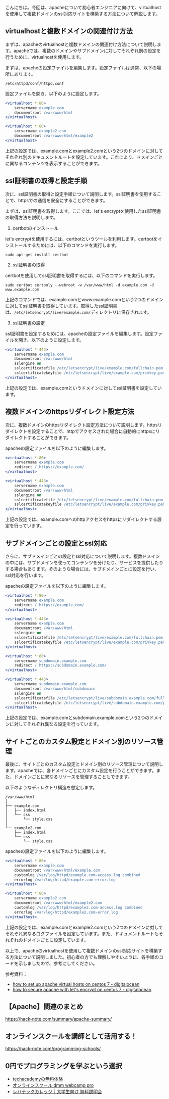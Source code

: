 <!--
title:   【apache】virtualhostを使用して複数ドメインのssl対応サイトを構築する方法
tags: apache,virtualhost,ssl
id:      af3478c05516cf1135e5
private: false
-->


こんにちは。今回は、apacheについて初心者エンジニアに向けて、virtualhostを使用して複数ドメインのssl対応サイトを構築する方法について解説します。

## virtualhostと複数ドメインの関連付け方法

まずは、apacheのvirtualhostと複数ドメインの関連付け方法について説明します。apacheでは、複数のドメインやサブドメインに対してそれぞれ別の設定を行うために、virtualhostを使用します。

まずは、apacheの設定ファイルを編集します。設定ファイルは通常、以下の場所にあります。

```
/etc/httpd/conf/httpd.conf
```

設定ファイルを開き、以下のように設定します。

```apache
<virtualhost *:80>
    servername example.com
    documentroot /var/www/html
</virtualhost>

<virtualhost *:80>
    servername example2.com
    documentroot /var/www/html/example2
</virtualhost>
```

上記の設定では、example.comとexample2.comという2つのドメインに対してそれぞれ別のドキュメントルートを設定しています。これにより、ドメインごとに異なるコンテンツを表示することができます。

## ssl証明書の取得と設定手順

次に、ssl証明書の取得と設定手順について説明します。ssl証明書を使用することで、httpsでの通信を安全にすることができます。

まずは、ssl証明書を取得します。ここでは、let's encryptを使用したssl証明書の取得方法を説明します。

1. certbotのインストール

let's encryptを使用するには、certbotというツールを利用します。certbotをインストールするためには、以下のコマンドを実行します。

```
sudo apt-get install certbot
```

2. ssl証明書の取得

certbotを使用してssl証明書を取得するには、以下のコマンドを実行します。

```
sudo certbot certonly --webroot -w /var/www/html -d example.com -d www.example.com
```

上記のコマンドでは、example.comとwww.example.comという2つのドメインに対してssl証明書を取得しています。取得したssl証明書は、`/etc/letsencrypt/live/example.com/`ディレクトリに保存されます。

3. ssl証明書の設定

ssl証明書を設定するためには、apacheの設定ファイルを編集します。設定ファイルを開き、以下のように設定します。

```apache
<virtualhost *:443>
    servername example.com
    documentroot /var/www/html
    sslengine on
    sslcertificatefile /etc/letsencrypt/live/example.com/fullchain.pem
    sslcertificatekeyfile /etc/letsencrypt/live/example.com/privkey.pem
</virtualhost>
```

上記の設定では、example.comというドメインに対してssl証明書を設定しています。

## 複数ドメインのhttpsリダイレクト設定方法

次に、複数ドメインのhttpsリダイレクト設定方法について説明します。httpsリダイレクトを設定することで、httpでアクセスされた場合に自動的にhttpsにリダイレクトすることができます。

apacheの設定ファイルを以下のように編集します。

```apache
<virtualhost *:80>
    servername example.com
    redirect / https://example.com/
</virtualhost>

<virtualhost *:443>
    servername example.com
    documentroot /var/www/html
    sslengine on
    sslcertificatefile /etc/letsencrypt/live/example.com/fullchain.pem
    sslcertificatekeyfile /etc/letsencrypt/live/example.com/privkey.pem
</virtualhost>
```

上記の設定では、example.comへのhttpアクセスをhttpsにリダイレクトする設定を行っています。

## サブドメインごとの設定とssl対応

さらに、サブドメインごとの設定とssl対応について説明します。複数ドメインの中には、サブドメインを使ってコンテンツを分けたり、サービスを提供したりする場合もあります。そのような場合には、サブドメインごとに設定を行い、ssl対応を行います。

apacheの設定ファイルを以下のように編集します。

```apache
<virtualhost *:80>
    servername example.com
    redirect / https://example.com/
</virtualhost>

<virtualhost *:443>
    servername example.com
    documentroot /var/www/html
    sslengine on
    sslcertificatefile /etc/letsencrypt/live/example.com/fullchain.pem
    sslcertificatekeyfile /etc/letsencrypt/live/example.com/privkey.pem
</virtualhost>

<virtualhost *:80>
    servername subdomain.example.com
    redirect / https://subdomain.example.com/
</virtualhost>

<virtualhost *:443>
    servername subdomain.example.com
    documentroot /var/www/html/subdomain
    sslengine on
    sslcertificatefile /etc/letsencrypt/live/subdomain.example.com/fullchain.pem
    sslcertificatekeyfile /etc/letsencrypt/live/subdomain.example.com/privkey.pem
</virtualhost>
```

上記の設定では、example.comとsubdomain.example.comという2つのドメインに対してそれぞれ異なる設定を行っています。

## サイトごとのカスタム設定とドメイン別のリソース管理

最後に、サイトごとのカスタム設定とドメイン別のリソース管理について説明します。apacheでは、各ドメインごとにカスタム設定を行うことができます。また、ドメインごとに異なるリソースを管理することもできます。

以下のようなディレクトリ構造を想定します。

```
/var/www/html
│
├── example.com
│   ├── index.html
│   └── css
│       └── style.css
│
└── example2.com
    ├── index.html
    └── css
        └── style.css
```

apacheの設定ファイルを以下のように編集します。

```apache
<virtualhost *:80>
    servername example.com
    documentroot /var/www/html/example.com
    customlog /var/log/httpd/example.com-access.log combined
    errorlog /var/log/httpd/example.com-error.log
</virtualhost>

<virtualhost *:80>
    servername example2.com
    documentroot /var/www/html/example2.com
    customlog /var/log/httpd/example2.com-access.log combined
    errorlog /var/log/httpd/example2.com-error.log
</virtualhost>
```

上記の設定では、example.comとexample2.comという2つのドメインに対してそれぞれ異なるログファイルを設定しています。また、ドキュメントルートもそれぞれのドメインごとに設定しています。

以上で、apacheのvirtualhostを使用して複数ドメインのssl対応サイトを構築する方法について説明しました。初心者の方でも理解しやすいように、各手順のコードを示しましたので、参考にしてください。

参考資料：
- [how to set up apache virtual hosts on centos 7 - digitalocean](https://www.digitalocean.com/community/tutorials/how-to-set-up-apache-virtual-hosts-on-centos-7)
- [how to secure apache with let's encrypt on centos 7 - digitalocean](https://www.digitalocean.com/community/tutorials/how-to-secure-apache-with-let-s-encrypt-on-centos-7)



## 【Apache】関連のまとめ
https://hack-note.com/summary/apache-summary/



## オンラインスクールを講師として活用する！
https://hack-note.com/programming-schools/



## 0円でプログラミングを学ぶという選択
- [techacademyの無料体験](//af.moshimo.com/af/c/click?a_id=2612475&amp;p_id=1555&amp;pc_id=2816&amp;pl_id=22706&amp;url=https%3a%2f%2ftechacademy.jp%2fhtmlcss-trial%3futm_source%3dmoshimo%26utm_medium%3daffiliate%26utm_campaign%3dtextad)
- [オンラインスクール dmm webcamp pro](//af.moshimo.com/af/c/click?a_id=2612482&amp;p_id=1363&amp;pc_id=2297&amp;pl_id=39999&amp;guid=on)
- [レバテックカレッジ｜大学生向け 無料説明会](//af.moshimo.com/af/c/click?a_id=4071793&p_id=3198&pc_id=7488&pl_id=41848)
